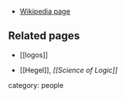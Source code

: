 

* [Wikipedia page](http://en.wikipedia.org/wiki/Heraclitus)


## Related pages

* [[logos]]

* [[Hegel]], _[[Science of Logic]]_

category: people
